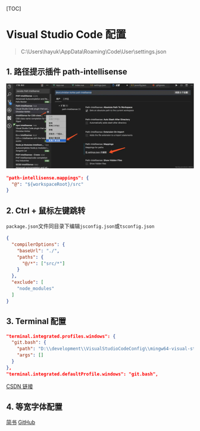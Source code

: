[TOC]

# Visual Studio Code 配置

> C:\Users\hayuk\AppData\Roaming\Code\User\settings.json

## 1. 路径提示插件 path-intellisense

![](./img/01.webp)

```json
"path-intellisense.mappings": {
  "@": "${workspaceRoot}/src"
}
```

## 2. Ctrl + 鼠标左键跳转

`package.json`文件同目录下编辑`jsconfig.json`或`tsconfig.json`

```json
{
  "compilerOptions": {
    "baseUrl": "./",
    "paths": {
      "@/*": ["src/*"]
    }
  },
  "exclude": [
    "node_modules"
  ]
}
```

## 3. Terminal 配置

```json
"terminal.integrated.profiles.windows": {
  "git.bash": {
    "path": "D:\\development\\VisualStudioCodeConfig\\mingw64-visual-studio-code.bat",
    "args": []
  }
},
"terminal.integrated.defaultProfile.windows": "git.bash",
```

[CSDN 链接](https://blog.csdn.net/gaoxiaoba/article/details/118191161)

## 4. 等宽字体配置

[简书](https://www.jianshu.com/p/46fdb5d275a6#comments)
[GitHub](https://github.com/be5invis/Sarasa-Gothic/releases)